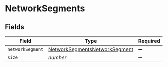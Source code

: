 # NetworkSegments


## Fields

| Field                                                                                 | Type                                                                                  | Required                                                                              | Description                                                                           | Example                                                                               |
| ------------------------------------------------------------------------------------- | ------------------------------------------------------------------------------------- | ------------------------------------------------------------------------------------- | ------------------------------------------------------------------------------------- | ------------------------------------------------------------------------------------- |
| `networkSegment`                                                                      | [NetworkSegmentsNetworkSegment](../../models/shared/networksegmentsnetworksegment.md) | :heavy_minus_sign:                                                                    | N/A                                                                                   |                                                                                       |
| `size`                                                                                | *number*                                                                              | :heavy_minus_sign:                                                                    | N/A                                                                                   | 1                                                                                     |